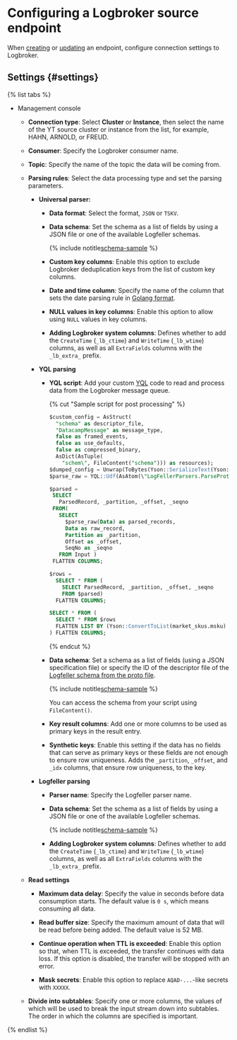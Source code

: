 # Configuring a Logbroker source endpoint

When [creating](../index.md#create) or [updating](../index.md#update) an endpoint, configure connection settings to Logbroker.

## Settings {#settings}

{% list tabs %}

- Management console

   * **Connection type**: Select **Cluster** or **Instance**, then select the name of the YT source cluster or instance from the list, for example, HAHN, ARNOLD, or FREUD.

   * **Consumer**: Specify the Logbroker consumer name.

   * **Topic**: Specify the name of the topic the data will be coming from.

   * **Parsing rules**: Select the data processing type and set the parsing parameters.

      * **Universal parser:**

         * **Data format**: Select the format, `JSON` or `TSKV`.

         * **Data schema**: Set the schema as a list of fields by using a JSON file or one of the available Logfeller schemas.

            {% include notitle[schema-sample](../../../../_includes/data-transfer/fields/common/ui/json-schema-sample.md) %}

         * **Custom key columns**: Enable this option to exclude Logbroker deduplication keys from the list of custom key columns.

         * **Date and time column**: Specify the name of the column that sets the date parsing rule in [Golang format](https://pkg.go.dev/time#Parse).

         * **NULL values in key columns**: Enable this option to allow using `NULL` values in key columns.

         * **Adding Logbroker system columns**: Defines whether to add the `СreateTime` (`_lb_ctime`) and `WriteTime` (`_lb_wtime`) columns, as well as all `ExtraFields` columns with the `_lb_extra_` prefix.

      * **YQL parsing**

         * **YQL script**: Add your custom [YQL](https://ydb.tech/ru/docs/yql/reference/) code to read and process data from the Logbroker message queue.

            {% cut "Sample script for post processing" %}

            ```sql
            $custom_config = AsStruct(
              "schema" as descriptor_file,
              "DatacampMessage" as message_type,
              false as framed_events,
              false as use_defaults,
              false as compressed_binary,
              AsDict(AsTuple(
                "schem\", FileContent("schema"))) as resources);
            $dumped_config = Unwrap(ToBytes(Yson::SerializeText(Yson::From($custom_config))));
            $parse_raw = YQL::Udf(AsAtom(\"LogFellerParsers.ParseProto\"), YQL::Void(), YQL::Void(), AsAtom($dumped_config));

            $parsed =
             SELECT
               ParsedRecord, _partition, _offset, _seqno
             FROM(
               SELECT
                 $parse_raw(Data) as parsed_records,
                 Data as raw_record,
                 Partition as _partition,
                 Offset as _offset,
                 SeqNo as _seqno
               FROM Input )
             FLATTEN COLUMNS;

            $rows =
              SELECT * FROM (
                SELECT ParsedRecord, _partition, _offset, _seqno
                FROM $parsed)
              FLATTEN COLUMNS;

            SELECT * FROM (
              SELECT * FROM $rows
              FLATTEN LIST BY (Yson::ConvertToList(market_skus.msku) as market_skus_msku)
            ) FLATTEN COLUMNS;
            ```

            {% endcut %}

         * **Data schema**: Set a schema as a list of fields (using a JSON specification file) or specify the ID of the descriptor file of the [Logfeller schema from the proto file](https://a.yandex-team.ru/arc/trunk/arcadia/logfeller/configs/parsers).

            {% include notitle[schema-sample](../../../../_includes/data-transfer/fields/common/ui/json-schema-sample.md) %}

            You can access the schema from your script using `FileContent()`.

         * **Key result columns**: Add one or more columns to be used as primary keys in the result entry.

         * **Synthetic keys**: Enable this setting if the data has no fields that can serve as primary keys or these fields are not enough to ensure row uniqueness. Adds the `_partition`, `_offset`, and `_idx` columns, that ensure row uniqueness, to the key.

      * **Logfeller parsing**

         * **Parser name**: Specify the Logfeller parser name.

         * **Data schema**: Set the schema as a list of fields by using a JSON file or one of the available Logfeller schemas.

            {% include notitle[schema-sample](../../../../_includes/data-transfer/fields/common/ui/json-schema-sample.md) %}

         * **Adding Logbroker system columns**: Defines whether to add the `СreateTime` (`_lb_ctime`) and `WriteTime` (`_lb_wtime`) columns, as well as all `ExtraFields` columns with the `_lb_extra_` prefix.

   * **Read settings**

      * **Maximum data delay**: Specify the value in seconds before data consumption starts. The default value is `0 s`, which means consuming all data.

      * **Read buffer size**: Specify the maximum amount of data that will be read before being added. The default value is 52 MB.

      * **Continue operation when TTL is exceeded**: Enable this option so that, when TTL is exceeded, the transfer continues with data loss. If this option is disabled, the transfer will be stopped with an error.

      * **Mask secrets**: Enable this option to replace `AQAD-...`-like secrets with `XXXXX`.

   * **Divide into subtables**: Specify one or more columns, the values of which will be used to break the input stream down into subtables. The order in which the columns are specified is important.

{% endlist %}
